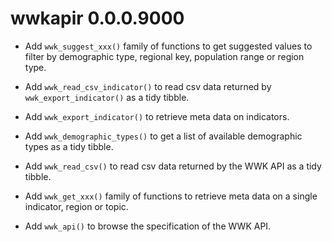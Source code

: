 # wwkapir 0.0.0.9000

* Add `wwk_suggest_xxx()` family of functions to get suggested values to filter
  by demographic type, regional key, population range or region type.
  
* Add `wwk_read_csv_indicator()` to read csv data returned by 
  `wwk_export_indicator()` as a tidy tibble.

* Add `wwk_export_indicator()` to retrieve meta data on indicators.
  
* Add `wwk_demographic_types()` to get a list of available demographic types 
  as a tidy tibble.

* Add `wwk_read_csv()` to read csv data returned by the WWK API as a tidy tibble.

* Add `wwk_get_xxx()` family of functions to retrieve meta data on a single
  indicator, region or topic.

* Add `wwk_api()` to browse the specification of the WWK API.
